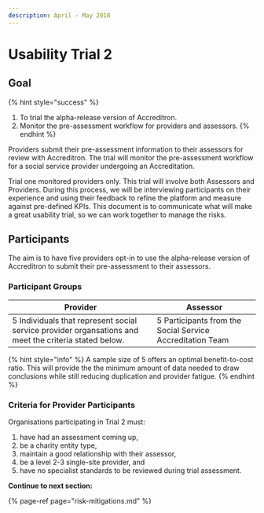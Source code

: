 ```yaml
---
description: April - May 2018
---
```


# Usability Trial 2

## Goal 

{% hint style="success" %}
1. To trial the alpha-release version of Accreditron. 
2. Monitor the pre-assessment workflow for providers and assessors.
{% endhint %}

Providers submit their pre-assessment information to their assessors for review with  Accreditron. The trial will monitor the pre-assessment workflow for a social service provider undergoing an Accreditation. 

Trial one monitored providers only. This trial will involve both Assessors and Providers. During this process, we will be interviewing participants on their experience and using their feedback to refine the platform and measure against pre-defined KPIs. This document is to communicate what will make a great usability trial, so we can work together to manage the risks. 

## Participants

The aim is to have five providers opt-in to use the alpha-release version of Accreditron to submit their pre-assessment to their assessors.

### Participant Groups

| Provider | Assessor |
| --- | --- |
| 5 Individuals that represent social service provider organsations and meet the criteria stated below. | 5 Participants from the Social Service Accreditation Team |

{% hint style="info" %}
A sample size of 5 offers an optimal benefit-to-cost ratio. This will provide the the minimum amount of data needed to draw conclusions while still reducing duplication and provider fatigue.
{% endhint %}

### Criteria for Provider Participants

Organisations participating in Trial 2 must:

1. have had an assessment coming up,
2. be a charity entity type,
3. maintain a good relationship with their assessor, 
4. be a level 2-3 single-site provider, and
5. have no specialist standards to be reviewed during trial assessment.



**Continue to next section:**

{% page-ref page="risk-mitigations.md" %}



